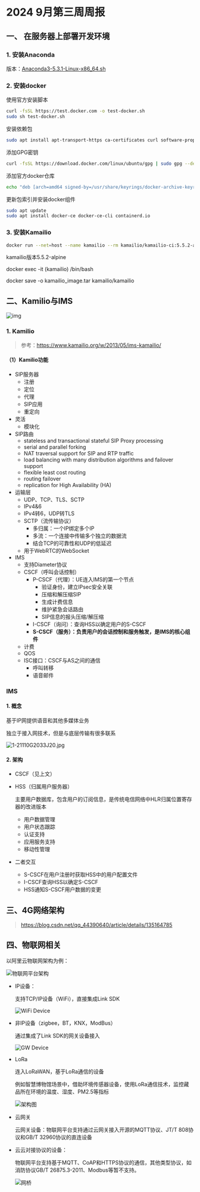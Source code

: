 # 2024 9月第三周周报

## 一、 在服务器上部署开发环境

### 1. 安装Anaconda

版本：[Anaconda3-5.3.1-Linux-x86_64.sh](https://mirrors.tuna.tsinghua.edu.cn/anaconda/archive/Anaconda3-5.3.1-Linux-x86_64.sh)

### 2. 安装docker

使用官方安装脚本

```bash
curl -fsSL https://test.docker.com -o test-docker.sh
sudo sh test-docker.sh
```

安装依赖包

```bash
sudo apt install apt-transport-https ca-certificates curl software-properties-common
```

添加GPG密钥

```bash
curl -fsSL https://download.docker.com/linux/ubuntu/gpg | sudo gpg --dearmor -o /usr/share/keyrings/docker-archive-keyring.gpg
```

添加官方docker仓库

```bash
echo "deb [arch=amd64 signed-by=/usr/share/keyrings/docker-archive-keyring.gpg] https://download.docker.com/linux/ubuntu $(lsb_release -cs) stable" | sudo tee /etc/apt/sources.list.d/docker.list > /dev/null
```

更新包索引并安装docker组件

```bash
sudo apt update
sudo apt install docker-ce docker-ce-cli containerd.io
```

### 3. 安装Kamailio

```bash
docker run --net=host --name kamailio --rm kamailio/kamailio-ci:5.5.2-alpine
```

kamailio版本5.5.2-alpine

docker exec -it (kamailio) /bin/bash

docker save -o kamailio_image.tar kamailio/kamailio

## 二、Kamilio与IMS

![img](./第三周9.10-9.17.assets/kamailio-sip-ucp.png)

### 1. Kamilio

> 参考：https://www.kamailio.org/w/2013/05/ims-kamailio/

#### （1）Kamilio功能

+ SIP服务器
  + 注册
  + 定位
  + 代理
  + SIP应用
  + 重定向
+ 灵活
  + 模块化
+ SIP路由
  + stateless and transactional stateful SIP Proxy processing
  + serial and parallel forking
  + NAT traversal support for SIP and RTP traffic
  + load balancing with many distribution algorithms and failover support
  + flexible least cost routing
  + routing failover
  + replication for High Availability (HA)
+ 运输层
  + UDP、TCP、TLS、SCTP
  + IPv4&6
  + IPv4转6，UDP转TLS
  + SCTP（流传输协议）
    + 多归属：一个IP绑定多个IP
    + 多流：一个连接中传输多个独立的数据流
    + 结合TCP的可靠性和UDP的低延迟
  + 用于WebRTC的WebSocket
+ IMS
  + 支持Diameter协议
  + CSCF（呼叫会话控制）
    + P-CSCF（代理）：UE连入IMS的第一个节点
      + 验证身份，建立IPsec安全关联
      + 压缩和解压缩SIP
      + 生成计费信息
      + 维护紧急会话路由
      + SIP信息的报头压缩/解压缩
    + I-CSCF（询问）：查询HSS以确定用户的S-CSCF
    + **S-CSCF（服务）：负责用户的会话控制和服务触发，是IMS的核心组件**
  + 计费
  + QOS
  + ISC接口：CSCF与AS之间的通信
    + 呼叫转移
    + 语音邮件

### IMS

#### 1. 概念

基于IP网提供语音和其他多媒体业务

独立于接入网技术，但是与底层传输有很多联系

![1-21110G2033J20.jpg](./第三周9.10-9.17.assets/format,webp.webp)

#### 2. 架构

+ CSCF（见上文）

+ HSS（归属用户服务器）

  主要用户数据库，包含用户的订阅信息，是传统电信网络中HLR归属位置寄存器的改进版本

  + 用户数据管理
  + 用户状态跟踪
  + 认证支持
  + 应用服务支持
  + 移动性管理

+ 二者交互

  + S-CSCF在用户注册时获取HSS中的用户配置文件
  + I-CSCF查询HSS以确定S-CSCF
  + HSS通知S-CSCF用户数据的变更

## 三、4G网络架构

> https://blog.csdn.net/qq_44390640/article/details/135164785

## 四、物联网相关

以阿里云物联网架构为例：

![物联网平台架构](./第三周9.10-9.17.assets/p202711.png)

+ IP设备：

  支持TCP/IP设备（WiFi），直接集成Link SDK

  ![WiFi Device ](./第三周9.10-9.17.assets/p101488.png)

+ 非IP设备（zigbee，BT，KNX，ModBus）

  通过集成了Link SDK的网关设备接入

  ![GW Device ](./第三周9.10-9.17.assets/p101487.png)

+ LoRa

  连入LoRaWAN，基于LoRa通信的设备

  例如智慧博物馆场景中，借助环境传感器设备，使用LoRa通信技术，监控藏品所在环境的温度、湿度、PM2.5等指标

  ![架构图](./第三周9.10-9.17.assets/p71079.png)

+ 云网关

  云网关设备：物联网平台支持通过云网关接入开源的MQTT协议、JT/T 808协议和GB/T 32960协议的直连设备

+ 云云对接协议的设备：

  物联网平台支持基于MQTT、CoAP和HTTPS协议的通信，其他类型协议，如消防协议GB/T 26875.3-2011、Modbus等暂不支持。

  ![网桥](./第三周9.10-9.17.assets/p8136.png)